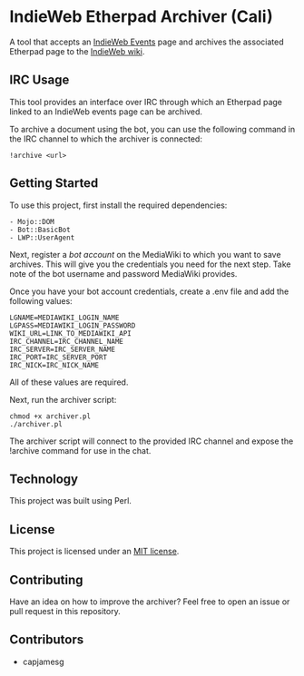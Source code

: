 # IndieWeb Etherpad Archiver (Cali)

A tool that accepts an [IndieWeb Events](https://events.indieweb.org) page and archives the associated Etherpad page to the [IndieWeb wiki](https://indieweb.org).

## IRC Usage

This tool provides an interface over IRC through which an Etherpad page linked to an IndieWeb events page can be archived.

To archive a document using the bot, you can use the following command in the IRC channel to which the archiver is connected:

```
!archive <url>
```

## Getting Started

To use this project, first install the required dependencies:

    - Mojo::DOM
    - Bot::BasicBot
    - LWP::UserAgent

Next, register a *bot account* on the MediaWiki to which you want to save archives. This will give you the credentials you need for the next step. Take note of the bot username and password MediaWiki provides.

Once you have your bot account credentials, create a .env file and add the following values:

    LGNAME=MEDIAWIKI_LOGIN_NAME
    LGPASS=MEDIAWIKI_LOGIN_PASSWORD
    WIKI_URL=LINK_TO_MEDIAWIKI_API
    IRC_CHANNEL=IRC_CHANNEL_NAME
    IRC_SERVER=IRC_SERVER_NAME
    IRC_PORT=IRC_SERVER_PORT
    IRC_NICK=IRC_NICK_NAME

All of these values are required.

Next, run the archiver script:

    chmod +x archiver.pl
    ./archiver.pl

The archiver script will connect to the provided IRC channel and expose the !archive command for use in the chat.

## Technology

This project was built using Perl.

## License

This project is licensed under an [MIT license](LICENSE).

## Contributing

Have an idea on how to improve the archiver? Feel free to open an issue or pull request in this repository.

## Contributors

- capjamesg